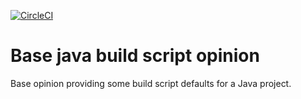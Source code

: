 [![CircleCI](https://circleci.com/gh/boxheed/gradle-java-opinion/tree/master.svg?style=shield)](https://circleci.com/gh/boxheed/gradle-java-opinion/tree/master)

# Base java build script opinion
Base opinion providing some build script defaults for a Java project.